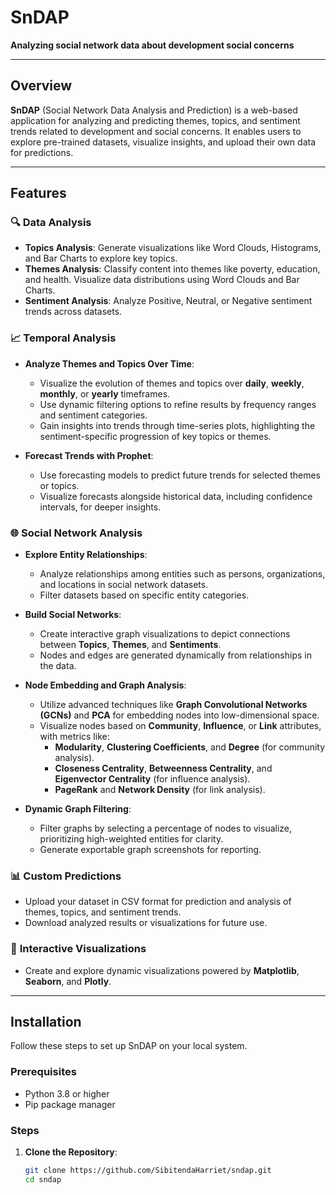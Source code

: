 # SnDAP
**Analyzing social network data about development social concerns**

---

## Overview
**SnDAP** (Social Network Data Analysis and Prediction) is a web-based application for analyzing and predicting themes, topics, and sentiment trends related to development and social concerns. It enables users to explore pre-trained datasets, visualize insights, and upload their own data for predictions.

---

## Features
### 🔍 **Data Analysis**
- **Topics Analysis**: Generate visualizations like Word Clouds, Histograms, and Bar Charts to explore key topics.
- **Themes Analysis**: Classify content into themes like poverty, education, and health. Visualize data distributions using Word Clouds and Bar Charts.
- **Sentiment Analysis**: Analyze Positive, Neutral, or Negative sentiment trends across datasets.

### 📈 **Temporal Analysis**
- **Analyze Themes and Topics Over Time**:
  - Visualize the evolution of themes and topics over **daily**, **weekly**, **monthly**, or **yearly** timeframes.
  - Use dynamic filtering options to refine results by frequency ranges and sentiment categories.
  - Gain insights into trends through time-series plots, highlighting the sentiment-specific progression of key topics or themes.
  
- **Forecast Trends with Prophet**:
  - Use forecasting models to predict future trends for selected themes or topics.
  - Visualize forecasts alongside historical data, including confidence intervals, for deeper insights.

### 🌐 **Social Network Analysis**
- **Explore Entity Relationships**:
  - Analyze relationships among entities such as persons, organizations, and locations in social network datasets.
  - Filter datasets based on specific entity categories.

- **Build Social Networks**:
  - Create interactive graph visualizations to depict connections between **Topics**, **Themes**, and **Sentiments**.
  - Nodes and edges are generated dynamically from relationships in the data.

- **Node Embedding and Graph Analysis**:
  - Utilize advanced techniques like **Graph Convolutional Networks (GCNs)** and **PCA** for embedding nodes into low-dimensional space.
  - Visualize nodes based on **Community**, **Influence**, or **Link** attributes, with metrics like:
    - **Modularity**, **Clustering Coefficients**, and **Degree** (for community analysis).
    - **Closeness Centrality**, **Betweenness Centrality**, and **Eigenvector Centrality** (for influence analysis).
    - **PageRank** and **Network Density** (for link analysis).

- **Dynamic Graph Filtering**:
  - Filter graphs by selecting a percentage of nodes to visualize, prioritizing high-weighted entities for clarity.
  - Generate exportable graph screenshots for reporting.

### 📊 **Custom Predictions**
- Upload your dataset in CSV format for prediction and analysis of themes, topics, and sentiment trends.
- Download analyzed results or visualizations for future use.

### 🎨 **Interactive Visualizations**
- Create and explore dynamic visualizations powered by **Matplotlib**, **Seaborn**, and **Plotly**.

---

## Installation
Follow these steps to set up SnDAP on your local system.

### Prerequisites
- Python 3.8 or higher
- Pip package manager

### Steps
1. **Clone the Repository**:
   ```bash
   git clone https://github.com/SibitendaHarriet/sndap.git
   cd sndap
